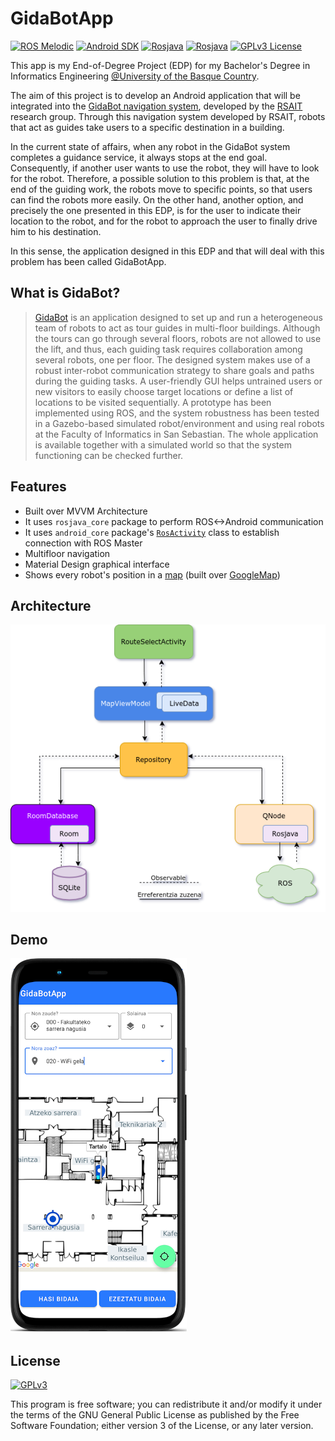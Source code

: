 
# GidaBotApp
[![ROS Melodic](https://img.shields.io/badge/ROS-Melodic-blue)](http://wiki.ros.org/melodic) 
[![Android SDK](https://img.shields.io/badge/Android-SDK%2029-brightgreen)](https://developer.android.com/about/versions/10/highlights)
[![Rosjava](https://img.shields.io/badge/dependency-rosjava__core-red)](https://github.com/rosjava/rosjava_core)
[![Rosjava](https://img.shields.io/badge/dependency-android__core-red)](https://github.com/rosjava/android_core)
[![GPLv3 License](https://img.shields.io/badge/license-GPL%20v3-yellow.svg)](https://opensource.org/licenses/GPL-3.0)


This app is my End-of-Degree Project (EDP) for my Bachelor's Degree in Informatics Engineering 
[@University of the Basque Country](https://www.ehu.eus/en/web/informatika-fakultatea).

The aim of this project is to develop an Android application that will be integrated
into the [GidaBot navigation system]((https://link.springer.com/article/10.1007/s11370-019-00285-8)), developed by the [RSAIT](http://www.sc.ehu.es/ccwrobot/) research group. Through
this navigation system developed by RSAIT, robots that act as guides take users to a
specific destination in a building.  

In the current state of affairs, when any robot in the GidaBot system completes a guidance
service, it always stops at the end goal. Consequently, if another user wants to use the
robot, they will have to look for the robot. Therefore, a possible solution to this problem
is that, at the end of the guiding work, the robots move to specific points, so that users
can find the robots more easily. On the other hand, another option, and precisely the one
presented in this EDP, is for the user to indicate their location to the robot, and for the
robot to approach the user to finally drive him to his destination.  

In this sense, the application designed in this EDP and that will deal with this problem 
has been called GidaBotApp.

## What is GidaBot?
> [GidaBot](https://link.springer.com/article/10.1007/s11370-019-00285-8) is an application designed to set up and run a heterogeneous team of robots to act as tour guides in multi-floor buildings. Although the tours can go through several floors, robots are not allowed to use the lift, and thus, each guiding task requires collaboration among several robots, one per floor. The designed system makes use of a robust inter-robot communication strategy to share goals and paths during the guiding tasks. A user-friendly GUI helps untrained users or new visitors to easily choose target locations or define a list of locations to be visited sequentially. A prototype has been implemented using ROS, and the system robustness has been tested in a Gazebo-based simulated robot/environment and using real robots at the Faculty of Informatics in San Sebastian. The whole application is available together with a simulated world so that the system functioning can be checked further.


## Features

- Built over MVVM Architecture
- It uses `rosjava_core` package to perform ROS<->Android communication
- It uses `android_core` package's [`RosActivity`](https://rosjava.github.io/android_core/latest/javadoc/org/ros/android/RosActivity.html) class to establish connection with ROS Master
- Multifloor navigation
- Material Design graphical interface
- Shows every robot's position in a [map](./app/src/main/java/com/github/gidabotapp/view/RouteSelectActivity.java) (built over [GoogleMap](https://developers.google.com/maps/documentation/android-sdk/overview))


## Architecture
[![GidaBotApp architecture](./diagrams/GidaBotApp-Architecture.png)](./diagrams/GidaBotApp-Architecture.pdf)


## Demo
[![Demo](./diagrams/demo_screenshot.png)](https://youtu.be/TYlqhuZZHRE)

## License
[![GPLv3](https://www.gnu.org/graphics/gplv3-or-later.png)](https://opensource.org/licenses/GPL-3.0)

This program is free software; you can redistribute it and/or modify it under the terms of the GNU General Public License as published by the Free Software Foundation; either version 3 of the License, or any later version.